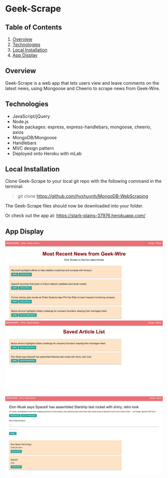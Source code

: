 # Geek-Scrape

## Table of Contents 
1. [Overview](#overview)
2. [Technologies](#technologies)
3. [Local Installation](#installation)
4. [App Display](#display)

<a name="overview"></a>
## Overview 
Geek-Scrape is a web app that lets users view and leave comments on the latest news, using Mongoose and Cheerio to scrape news from Geek-Wire.

<a name="technologies"></a>
## Technologies

* JavaScript/jQuery
* Node.js
* Node packages: express, express-handlebars, mongoose, cheerio, axios
* MongoDB/Mongoose
* Handlebars
* MVC design pattern
* Deployed onto Heroku with mLab

<a name="installation"></a>
## Local Installation

Clone Geek-Scrape to your local git repo with the following command in the terminal:

> git clone https://github.com/hyxhuynh/MongoDB-WebScraping

The Geek-Scrape files should now be downloaded into your folder.

Or check out the app at: https://stark-plains-37976.herokuapp.com/

<a name="display"></a>
## App Display

![Demo](/public/assets/img/HomePage.png)
![Demo](/public/assets/img/SavedList.png)
![Demo](/public/assets/img/LearnMore.png)
